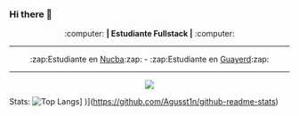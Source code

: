 ### Hi there 👋

<p align="center">:computer: <b>| Estudiante Fullstack |</b> :computer:</p>
<hr>
<p align="center">
:zap:Estudiante en <a href="https://github.com/nucba">Nucba</a>:zap: - :zap:Estudiante en <a href="https://github.com/guayerd">Guayerd</a>:zap:
</p>
<hr>
<p align="center"><img src="https://github-readme-stats.vercel.app/api?username=Agusst1n&&show_icons=true&title_color=00fa9a&icon_color=00c87b&text_color=00fa9a&bg_color=191919&count_private=true"></p> 

Stats: ![Top Langs](https://github-readme-stats.vercel.app/api/top-langs/?username=Agusst1n&bg_color=000000&text_color=FFFFFF&title_color=159E4A&langs_count=10&card_width=1000&layout=compact)]
)](https://github.com/Agusst1n/github-readme-stats)
<!--
**Agusst1n/Agusst1n** is a ✨ _special_ ✨ repository because its `README.md` (this file) appears on your GitHub profile.

Here are some ideas to get you started:

- 🔭 I’m currently working on ...
- 🌱 I’m currently learning ...
- 👯 I’m looking to collaborate on ...
- 🤔 I’m looking for help with ...
- 💬 Ask me about ...
- 📫 How to reach me: ...
- 😄 Pronouns: ...
- ⚡ Fun fact: ...
-->

